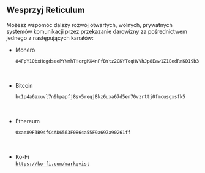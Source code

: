 ## Wesprzyj Reticulum
Możesz wspomóc dalszy rozwój otwartych, wolnych, prywatnych systemów komunikacji przez przekazanie darowizny za pośrednictwem jednego z następujących kanałów:

- Monero<br/>
  ```
  84FpY1QbxHcgdseePYNmhTHcrgMX4nFfBYtz2GKYToqHVVhJp8Eaw1Z1EedRnKD19b3B8NiLCGVxzKV17UMmmeEsCrPyA5w
  ```
  <br/><br/>
- Bitcoin<br/>
  ```
  bc1p4a6axuvl7n9hpapfj8sv5reqj8kz6uxa67d5en70vzrttj0fmcusgxsfk5
  ```
  <br/><br/>
- Ethereum<br/>
  ```
  0xae89F3B94fC4AD6563F0864a55F9a697a90261ff
  ```
  <br/><br/>
- Ko-Fi<br/>
  <a href="https://ko-fi.com/markqvist">`https://ko-fi.com/markqvist`</a>